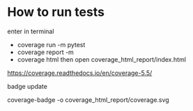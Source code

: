 # How to run tests

enter in terminal
* coverage run -m pytest
* coverage report -m
* coverage html
then open coverage_html_report/index.html

https://coverage.readthedocs.io/en/coverage-5.5/

badge update

coverage-badge -o coverage_html_report/coverage.svg

